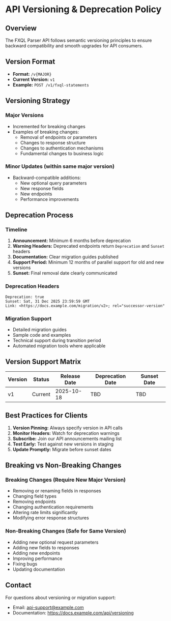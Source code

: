 # API Versioning & Deprecation Policy

## Overview
The FXQL Parser API follows semantic versioning principles to ensure backward compatibility and smooth upgrades for API consumers.

## Version Format
- **Format:** `/v{MAJOR}`
- **Current Version:** `v1`
- **Example:** `POST /v1/fxql-statements`

## Versioning Strategy

### Major Versions
- Incremented for breaking changes
- Examples of breaking changes:
  - Removal of endpoints or parameters
  - Changes to response structure
  - Changes to authentication mechanisms
  - Fundamental changes to business logic

### Minor Updates (within same major version)
- Backward-compatible additions:
  - New optional query parameters
  - New response fields
  - New endpoints
  - Performance improvements

## Deprecation Process

### Timeline
1. **Announcement:** Minimum 6 months before deprecation
2. **Warning Headers:** Deprecated endpoints return `Deprecation` and `Sunset` headers
3. **Documentation:** Clear migration guides published
4. **Support Period:** Minimum 12 months of parallel support for old and new versions
5. **Sunset:** Final removal date clearly communicated

### Deprecation Headers
```http
Deprecation: true
Sunset: Sat, 31 Dec 2025 23:59:59 GMT
Link: <https://docs.example.com/migration/v2>; rel="successor-version"
```

### Migration Support
- Detailed migration guides
- Sample code and examples
- Technical support during transition period
- Automated migration tools where applicable

## Version Support Matrix

| Version | Status     | Release Date | Deprecation Date | Sunset Date |
|---------|-----------|--------------|------------------|-------------|
| v1      | Current   | 2025-10-18   | TBD              | TBD         |

## Best Practices for Clients

1. **Version Pinning:** Always specify version in API calls
2. **Monitor Headers:** Watch for deprecation warnings
3. **Subscribe:** Join our API announcements mailing list
4. **Test Early:** Test against new versions in staging
5. **Update Promptly:** Migrate before sunset dates

## Breaking vs Non-Breaking Changes

### Breaking Changes (Require New Major Version)
- Removing or renaming fields in responses
- Changing field types
- Removing endpoints
- Changing authentication requirements
- Altering rate limits significantly
- Modifying error response structures

### Non-Breaking Changes (Safe for Same Version)
- Adding new optional request parameters
- Adding new fields to responses
- Adding new endpoints
- Improving performance
- Fixing bugs
- Updating documentation

## Contact
For questions about versioning or migration support:
- Email: api-support@example.com
- Documentation: https://docs.example.com/api/versioning
